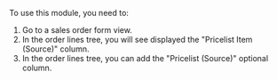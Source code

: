 To use this module, you need to:

1. Go to a sales order form view.
2. In the order lines tree, you will see displayed the "Pricelist Item (Source)" column.
3. In the order lines tree, you can add the "Pricelist (Source)" optional column.
